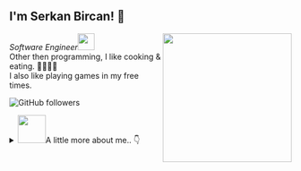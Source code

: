 <h2>I'm Serkan Bircan! 👋</h2>
<img align='right' src="https://media.giphy.com/media/6heBQSjt2IoA8/giphy.gif" width="230">
<p><em>Software Engineer<img src="https://media.giphy.com/media/WUlplcMpOCEmTGBtBW/giphy.gif" width="30"> 
</em><br> 
Other then programming, I like cooking & eating. 🥗🥩🌮🍣 <br>
I also like playing games in my free times.
</p>

![GitHub followers](https://img.shields.io/github/followers/fasetto?label=Follow&style=social)

<details>
<summary>
    <img src="https://media.giphy.com/media/VgCDAzcKvsR6OM0uWg/giphy.gif" width="50">A little more about me.. 👇</img>
</summary>

```javascript
const serkan = {
    pronouns: "He" | "Him",
    code: ["C#", "TypeScript", "JavaScript", "Python"],
    askMeAbout: ["tech-stuff", "app-dev"],
    technologies: {
        frontEnd: ["ReactJS", "NextJS"],
        backEnd: [".Net Core", "Node", "Python"],
        devOps: ["AWS", "Docker🐳", "Kubernetes"],
        databases: ["NoSQL", "SQL"],
    },
    architecture: ["Serverless", "MicroServices"],
    funFact: "Writing code is simple thing, but writing simple code is the hardest thing."
};
```

<em>I love connecting with different people so if you want to say hi, I'll be happy to meet you!</em> 🙂

</details>
